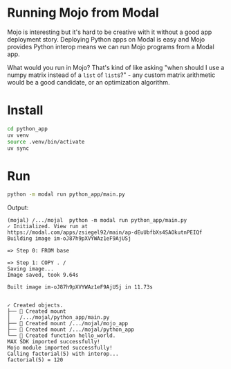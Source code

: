 # Running Mojo from Modal

Mojo is interesting but it's hard to be creative with it without a good app deployment story. Deploying Python apps on Modal is easy and Mojo provides Python interop means we can run Mojo programs from a Modal app.

What would you run in Mojo? That's kind of like asking "when should I use a numpy matrix instead of a `list` of `list`s?" - any custom matrix arithmetic would be a good candidate, or an optimization algorithm.

# Install

```sh
cd python_app
uv venv
source .venv/bin/activate
uv sync
```

# Run

```sh
python -m modal run python_app/main.py
```

Output:

```
(mojal) /.../mojal  python -m modal run python_app/main.py
✓ Initialized. View run at 
https://modal.com/apps/zsiegel92/main/ap-dEuUbfbXs4SAOkutnPEIQf
Building image im-oJ87h9pXVYWAz1eF9AjUSj

=> Step 0: FROM base

=> Step 1: COPY . /
Saving image...
Image saved, took 9.64s

Built image im-oJ87h9pXVYWAz1eF9AjUSj in 11.73s


✓ Created objects.
├── 🔨 Created mount 
│   /.../mojal/python_app/main.py
├── 🔨 Created mount /.../mojal/mojo_app
├── 🔨 Created mount /.../mojal/python_app
└── 🔨 Created function hello_world.
MAX SDK imported successfully!
Mojo module imported successfully!
Calling factorial(5) with interop...
factorial(5) = 120
```